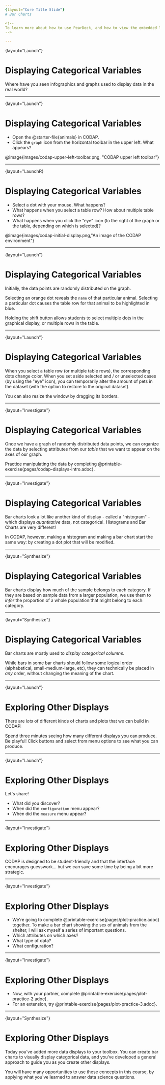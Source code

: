 ```yaml
---
{layout="Core Title Slide"} 
# Bar Charts  

<!--
To learn more about how to use PearDeck, and how to view the embedded links on these slides without going into present mode visit https://help.peardeck.com/en
-->

---
```

{layout="Launch"}
# Displaying Categorical Variables

Where have you seen infographics and graphs used to display data in the real world?

---
{layout="Launch"}
# Displaying Categorical Variables

- Open the @starter-file{animals} in CODAP.
- Click the `graph` icon from the horizontal toolbar in the upper left. What appears?

@image{images/codap-upper-left-toolbar.png, "CODAP upper left toolbar"}

---
{layout="LaunchR}
# Displaying Categorical Variables

- Select a dot with your mouse. What happens?
- What happens when you select a table row? How about multiple table rows?
- What happens when you click the "eye" icon (to the right of the graph or the table, depending on which is selected)?

@image{images/codap-initial-display.png,"An image of the CODAP environment"}

<!--
    If students report that a blank graph appears (rather than a scatterplot), prompt them to whitelist CODAP on their ad-blocker. Ad-blockers do seem to inhibit some of the functionality of CODAP (which will fortunately never advertise to users!).
-->

---
{layout="Launch"}
# Displaying Categorical Variables

Initially, the data points are randomly distributed on the graph. 

Selecting an orange dot reveals the `name` of that particular animal. Selecting a particular dot causes the table row for that animal to be highlighted in blue. 

Holding the shift button allows students to select multiple dots in the graphical display, or multiple rows in the table.


---
{layout="Launch"}
# Displaying Categorical Variables

When you select a table row (or multiple table rows), the corresponding dots change color. When you set aside selected and / or unselected cases (by using the "eye" icon), you can temporarily alter the amount of pets in the dataset (with the option to restore to the original dataset).

You can also resize the window by dragging its borders.

---
{layout="Investigate"}
# Displaying Categorical Variables

Once we have a graph of randomly distributed data points, we can organize the data by selecting attributes from our _table_ that we want to appear on the axes of our graph.

Practice manipulating the data by completing @printable-exercise{pages/codap-displays-intro.adoc}.

<!--
    Remind students that categorical data is used to classify, rather than to measure. Only when data is being treated categorically will students be invited to fuse data points to create a bar chart. Quantitative (or numeric) data must measure or compare; it is subject to the laws of arithmetic.

To dig deeper into bar charts, have students turn to @opt-printable-exercise{bar-chart-notice.adoc}.

When students make a display of the `sex` of the animals, they will see that some animals are male, some are female and some are hermaphrodites. We use the descriptor _sex_ rather than _gender_ because sex refers to biology, whereas gender refers to identity. Hermaphrodite is the biological term for animals that carry eggs & produce sperm (nearly 1/3 of the non-insect animal species on the planet!). Plants that produce pollen & ovules are also hermaphrodites. While the term was previously used by the medical community to describe intersex people or people who identify as transgender or gender non-binary, it is not biologically accurate. Humans are not able to produce both viable eggs and sperm, so "hermaphrodite" is no longer considered an acceptable term to apply to people.

-->

---
{layout="Investigate"}
# Displaying Categorical Variables

Bar charts look a lot like another kind of display - called a "histogram" - which displays _quantitative_ data, not categorical. Histograms and Bar Charts are very different! 

In CODAP, however, making a histogram and making a bar chart start the same way: by creating a dot plot that will be modified. 


---
{layout="Synthesize"}
# Displaying Categorical Variables

Bar charts display how much of the sample belongs to each category. If they are based on sample data from a larger population, we use them to _infer_ the proportion of a whole population that might belong to each category.


---
{layout="Synthesize"}
# Displaying Categorical Variables

Bar charts are mostly used to _display categorical columns_.

While bars in some bar charts should follow some logical order (alphabetical, small-medium-large, etc), they can technically be placed in _any_ order, without changing the meaning of the chart.

<!--
    Infographics are a powerful tool for communicating information, especially when made by people who actually understand how to connect visuals to data in meaningful ways. @opt-project{infographics.adoc, infographic-rubric.adoc} is an opportunity for students to become more flexible math thinkers while tapping into their creativity. This project can be made on the computer or with pencil and paper. There's also an @link{pages/infographic-rubric.html, Infographics Rubric} to highlight for you and your students what an excellent infographic includes.
-->

--- 
{layout="Launch"}
# Exploring Other Displays

There are _lots_ of different kinds of charts and plots that we can build in CODAP! 

Spend three minutes seeing how many different displays you can produce. Be playful! Click buttons and select from menu options to see what you can produce. 

<!-- 
If students need a bit of encouraging, you might mention that histograms, scatter plots, and linear regressions are possible!
-->

--- 
{layout="Launch"}
# Exploring Other Displays

Let's share!

* What did you discover?
* When did the `configuration` menu appear?
* When did the `measure` menu appear?

<!--
- The `configuration` menu appears when there is another possible configuration of the data - for instance, when dots can be fused into bars - we see this menu.
- The measure menu appears when there is an opportunity to change what is shown _along with_ the points - for instance, connecting lines, a regression line, or a count_.
-->

---
{layout="Investigate"}
# Exploring Other Displays

CODAP is designed to be student-friendly and that the interface encourages guesswork... but we can save some time by being a bit more strategic.

---
{layout="Investigate"}
# Exploring Other Displays

* We're going to complete @printable-exercise{pages/plot-practice.adoc} together. To make a bar chart showing the sex of animals from the shelter, I will ask myself a series of important questions.
* Which attributes on which axes?
* What type of data?
* What configuration?

<!--
* Which attributes on which axes? _Sex belongs on the x-axis._
* What type of data? _Male, female, and hermaphrodite are all categories. The bar chart will display categorical data._
* What configuration? _CODAP initially creates a dot plot of the data. I will need to fuse the dots into bars._
-->

---
{layout="Investigate"}
# Exploring Other Displays

- Now, with your partner, complete @printable-exercise{pages/plot-practice-2.adoc}.
- For an extension, try @printable-exercise{pages/plot-practice-3.adoc}.

<!--
    There are _many_ possible misconceptions about displays that students may encounter here. *But that's ok!* Understanding all those other plots is _not_ a learning goal for this lesson. Rather, the goal is to have them develop some loose familiarity.
-->

---
{layout="Synthesize"}
# Exploring Other Displays

Today you’ve added more data displays to your toolbox. You can create bar charts to visually display categorical data, and you've developed a general approach to guide you as you create other displays.

You will have many opportunities to use these concepts in this course, by applying what you've learned to answer data science questions.

